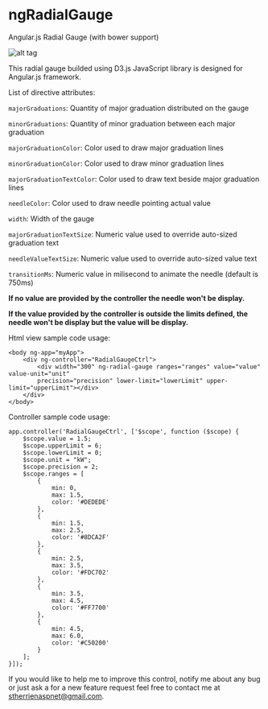 ngRadialGauge
=============

Angular.js Radial Gauge (with bower support)

![alt tag](https://raw.github.com/stherrienaspnet/ngRadialGauge/master/ngRadialGauge/ngRadialGaugeDemo.png)

This radial gauge builded using D3.js JavaScript library is designed for Angular.js framework.

List of directive attributes:

```majorGraduations```: Quantity of major graduation distributed on the gauge

```minorGraduations```: Quantity of minor graduation between each major graduation

```majorGraduationColor```: Color used to draw major graduation lines

```minorGraduationColor```: Color used to draw minor graduation lines

```majorGraduationTextColor```: Color used to draw text beside major graduation lines

```needleColor```: Color used to draw needle pointing actual value

```width```: Width of the gauge

```majorGraduationTextSize```: Numeric value used to override auto-sized graduation text

```needleValueTextSize```: Numeric value used to override auto-sized value text

```transitionMs```: Numeric value in milisecond to animate the needle (default is 750ms)


**If no value are provided by the controller the needle won't be display.**

**If the value provided by the controller is outside the limits defined, the needle won't be display but the value will   be display.**


Html view sample code usage:
``` 
<body ng-app="myApp">
    <div ng-controller="RadialGaugeCtrl">
        <div width="300" ng-radial-gauge ranges="ranges" value="value" value-unit="unit" 
        precision="precision" lower-limit="lowerLimit" upper-limit="upperLimit"></div>
    </div>
</body>
```

Controller sample code usage:
```
app.controller('RadialGaugeCtrl', ['$scope', function ($scope) {
    $scope.value = 1.5;
    $scope.upperLimit = 6;
    $scope.lowerLimit = 0;
    $scope.unit = "kW";
    $scope.precision = 2;
    $scope.ranges = [
        {
            min: 0,
            max: 1.5,
            color: '#DEDEDE'
        },
        {
            min: 1.5,
            max: 2.5,
            color: '#8DCA2F'
        },
        {
            min: 2.5,
            max: 3.5,
            color: '#FDC702'
        },
        {
            min: 3.5,
            max: 4.5,
            color: '#FF7700'
        },
        {
            min: 4.5,
            max: 6.0,
            color: '#C50200'
        }
    ];
}]);
```

If you would like to help me to improve this control, notify me about any bug or just ask a for a new feature request feel free to contact me at stherrienaspnet@gmail.com.
